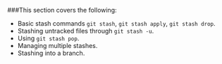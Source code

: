 ###This section covers the following:
- Basic stash commands `git stash`, `git stash apply`, `git stash drop`.
- Stashing untracked files through `git stash -u`.
- Using `git stash pop`.
- Managing multiple stashes.
- Stashing into a branch.

